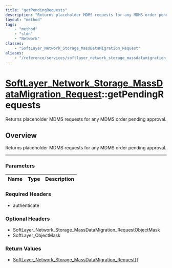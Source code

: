```yaml
---
title: "getPendingRequests"
description: "Returns placeholder MDMS requests for any MDMS order pending approval."
layout: "method"
tags:
    - "method"
    - "sldn"
    - "Network"
classes:
    - "SoftLayer_Network_Storage_MassDataMigration_Request"
aliases:
    - "/reference/services/softlayer_network_storage_massdatamigration_request/getPendingRequests"
---
```

# [SoftLayer_Network_Storage_MassDataMigration_Request](/reference/services/SoftLayer_Network_Storage_MassDataMigration_Request)::getPendingRequests


Returns placeholder MDMS requests for any MDMS order pending approval.


## Overview 
Returns placeholder MDMS requests for any MDMS order pending approval. 

-----

### Parameters 
|Name | Type | Description |
| --- | --- | --- |


### Required Headers
* authenticate


### Optional Headers
* SoftLayer_Network_Storage_MassDataMigration_RequestObjectMask
* SoftLayer_ObjectMask

### Return Values
* <a href='/reference/datatypes/SoftLayer_Network_Storage_MassDataMigration_Request'>SoftLayer_Network_Storage_MassDataMigration_Request[] </a>




